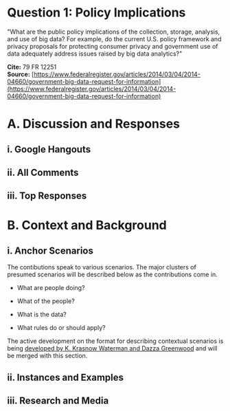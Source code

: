 # Question 1: Policy Implications

"What are the public policy implications of the collection, storage, analysis, and use of big data? For example, do the current U.S. policy framework and privacy proposals for protecting consumer privacy and government use of data adequately address issues raised by big data analytics?"  

**Cite:** 79 FR 12251  
**Source:** [https://www.federalregister.gov/articles/2014/03/04/2014-04660/government-big-data-request-for-information](https://www.federalregister.gov/articles/2014/03/04/2014-04660/government-big-data-request-for-information)

# A. Discussion and Responses

## i. Google Hangouts

## ii. All Comments

## iii. Top Responses

# B.  Context and Background

## i. Anchor Scenarios

The contibutions speak to various scenarios.  The major clusters of presumed scenarios will be described below as the contributions come in.  

* What are people doing?

* What of the people?

* What is the data?

* What rules do or should apply?

The active development on the format for describing contextual scenarios is being [developed by K. Krasnow Waterman and Dazza Greenwood](https://github.com/LegalScience/BigDataDialog/blob/master/ScenariosOfContext.md) and will be merged with this section.

## ii. Instances and Examples

## iii. Research and Media
